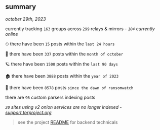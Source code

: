 
## summary
_october 29th, 2023_

currently tracking `163` groups across `299` relays & mirrors - _`104` currently online_

⏲ there have been `15` posts within the `last 24 hours`

🦈 there have been `337` posts within the `month of october`

🪐 there have been `1500` posts within the `last 90 days`

🏚 there have been `3888` posts within the `year of 2023`

🦕 there have been `8578` posts `since the dawn of ransomwatch`

there are `96` custom parsers indexing posts

_`20` sites using v2 onion services are no longer indexed - [support.torproject.org](https://support.torproject.org/onionservices/v2-deprecation/)_

> see the project [README](https://github.com/joshhighet/ransomwatch#ransomwatch--) for backend technicals
